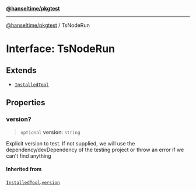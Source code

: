 [**@hanseltime/pkgtest**](../README.md)

***

[@hanseltime/pkgtest](../README.md) / TsNodeRun

# Interface: TsNodeRun

## Extends

- [`InstalledTool`](InstalledTool.md)

## Properties

### version?

> `optional` **version**: `string`

Explicit version to test.  If not supplied, we will use the
dependency/devDependency of the testing project or throw an error if we can't find anything

#### Inherited from

[`InstalledTool`](InstalledTool.md).[`version`](InstalledTool.md#version)
